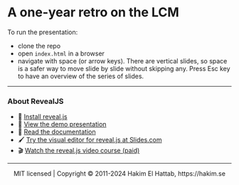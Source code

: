 # A one-year retro on the LCM

To run the presentation:

- clone the repo
- open `index.html` in a browser
- navigate with space (or arrow keys). There are vertical slides, so space is a safer way to move slide by slide without skipping any. Press Esc key to have an overview of the series of slides.

---
### About RevealJS
- 🚀 [Install reveal.js](https://revealjs.com/installation)
- 👀 [View the demo presentation](https://revealjs.com/demo)
- 📖 [Read the documentation](https://revealjs.com/markup/)
- 🖌 [Try the visual editor for reveal.js at Slides.com](https://slides.com/)
- 🎬 [Watch the reveal.js video course (paid)](https://revealjs.com/course)

--- 
<div align="center">
  MIT licensed | Copyright © 2011-2024 Hakim El Hattab, https://hakim.se
</div>
